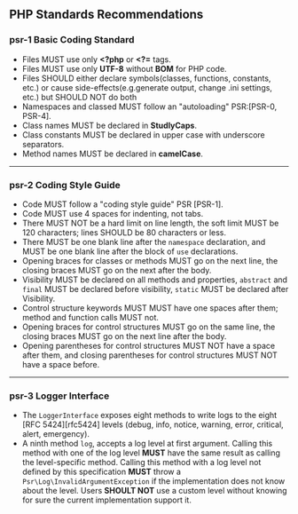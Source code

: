 ## PHP Standards Recommendations
### psr-1 Basic Coding Standard
*   Files MUST use only **<?php** or **<?=** tags.
*   Files MUST use only **UTF-8** without **BOM** for PHP code.
*   Files SHOULD either declare symbols(classes, functions, constants, etc.) or
cause side-effects(e.g.generate output, change .ini settings, etc.) but SHOULD NOT do both
*   Namespaces and classed MUST follow an "autoloading" PSR:[PSR-0, PSR-4].
*   Class names MUST be declared in **StudlyCaps**.
*   Class constants MUST be declared in upper case with underscore separators.
*   Method names MUST be declared in **camelCase**.
- - -
### psr-2 Coding Style Guide
*   Code MUST follow a "coding style guide" PSR [PSR-1].
*   Code MUST use 4 spaces for indenting, not tabs.
*   There MUST NOT be a hard limit on line length, the soft limit MUST be 120
characters; lines SHOULD be 80 characters or less.
*   There MUST be one blank line after the `namespace` declaration, and MUST
be one blank line after the block of `use` declarations.
*   Opening braces for classes or methods MUST go on the next line, the closing
braces MUST go on the next after the body.
*   Visibility MUST be declared on all methods and properties, `abstract` and
`final` MUST be declared before visibility, `static` MUST be declared after
Visibility.
*   Control structure keywords MUST MUST have one spaces after them; method and
function calls MUST not.
*   Opening braces for control structures MUST go on the same line, the closing
braces MUST go on the next line after the body.
*   Opening parentheses for control structures MUST NOT have a space after them,
and closing parentheses for control structures MUST NOT have a space before.
- - -
### psr-3 Logger Interface
*   The `LoggerInterface` exposes eight methods to write logs to the eight [RFC 5424][rfc5424] levels
(debug, info, notice, warning, error, critical, alert, emergency).
*   A ninth method `log`, accepts a log level at first argument. Calling this method with
one of the log level **MUST** have the same result as calling the level-specific method.
Calling this method with a log level not defined by this specification **MUST** throw a
`Psr\Log\InvalidArgumentException` if the implementation does not know about the level.
Users **SHOULT NOT** use a custom level without knowing for sure the current implementation
support it.
